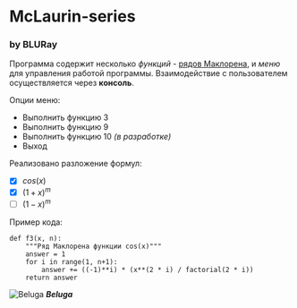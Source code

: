 # McLaurin-series
### by BLURay
Программа содержит несколько *функций* - [рядов Маклорена](https://ru.wikipedia.org/wiki/%D0%A0%D1%8F%D0%B4_%D0%A2%D0%B5%D0%B9%D0%BB%D0%BE%D1%80%D0%B0#%D0%A0%D1%8F%D0%B4%D1%8B_%D0%9C%D0%B0%D0%BA%D0%BB%D0%BE%D1%80%D0%B5%D0%BD%D0%B0_%D0%BD%D0%B5%D0%BA%D0%BE%D1%82%D0%BE%D1%80%D1%8B%D1%85_%D1%84%D1%83%D0%BD%D0%BA%D1%86%D0%B8%D0%B9), и *меню* для управления работой программы. Взаимодействие с пользователем осуществляется через **консоль**.

Опции меню:
- Выполнить функцию 3
- Выполнить функцию 9
- Выполнить функцию 10 *(в разработке)*
- Выход

Реализовано разложение формул:
- [X] $cos(x)$
- [X] $(1+x)^m$
- [ ] $(1-x)^m$

Пример кода:
```
def f3(x, n):
    """Ряд Маклорена функции cos(x)"""
    answer = 1
    for i in range(1, n+1):
        answer += ((-1)**i) * (x**(2 * i) / factorial(2 * i))
    return answer
```
![Beluga](https://github.com/user-attachments/assets/676a7e45-1bb5-407c-982e-4721a1ee3394)
***Beluga***


